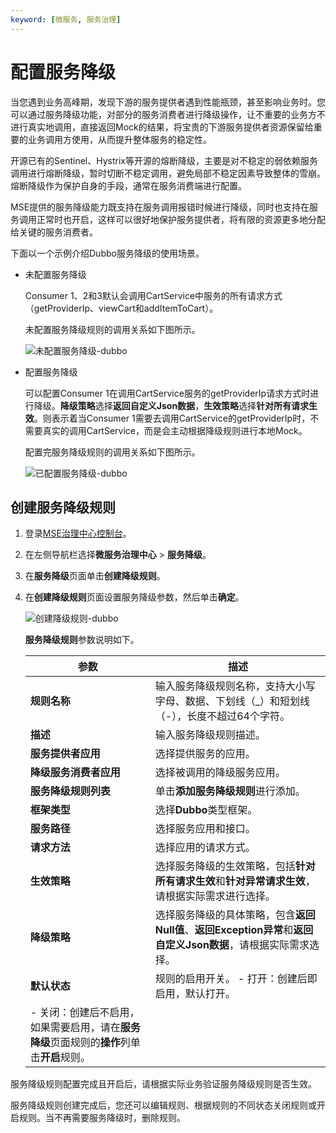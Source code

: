 ```yaml
---
keyword: [微服务, 服务治理]
---
```


# 配置服务降级

当您遇到业务高峰期，发现下游的服务提供者遇到性能瓶颈，甚至影响业务时。您可以通过服务降级功能，对部分的服务消费者进行降级操作，让不重要的业务方不进行真实地调用，直接返回Mock的结果，将宝贵的下游服务提供者资源保留给重要的业务调用方使用，从而提升整体服务的稳定性。

开源已有的Sentinel、Hystrix等开源的熔断降级，主要是对不稳定的弱依赖服务调用进行熔断降级，暂时切断不稳定调用，避免局部不稳定因素导致整体的雪崩。熔断降级作为保护自身的手段，通常在服务消费端进行配置。

MSE提供的服务降级能力既支持在服务调用报错时候进行降级，同时也支持在服务调用正常时也开启，这样可以很好地保护服务提供者，将有限的资源更多地分配给关键的服务消费者。

下面以一个示例介绍Dubbo服务降级的使用场景。

-   未配置服务降级

    Consumer 1、2和3默认会调用CartService中服务的所有请求方式（getProviderIp、viewCart和addItemToCart）。

    未配置服务降级规则的调用关系如下图所示。

    ![未配置服务降级-dubbo](https://static-aliyun-doc.oss-accelerate.aliyuncs.com/assets/img/zh-CN/9646443061/p176083.png)

-   配置服务降级

    可以配置Consumer 1在调用CartService服务的getProviderIp请求方式时进行降级。**降级策略**选择**返回自定义Json数据**，**生效策略**选择**针对所有请求生效**。则表示着当Consumer 1需要去调用CartService的getProviderIp时，不需要真实的调用CartService，而是会主动根据降级规则进行本地Mock。

    配置完服务降级规则的调用关系如下图所示。

    ![已配置服务降级-dubbo](https://static-aliyun-doc.oss-accelerate.aliyuncs.com/assets/img/zh-CN/9646443061/p176084.png)


## 创建服务降级规则

1.  登录[MSE治理中心控制台](https://mse.console.aliyun.com/?spm=a2c4g.11186623.2.13.f90a6a60WiEx0N#/msc/home)。

2.  在左侧导航栏选择**微服务治理中心** \> **服务降级**。

3.  在**服务降级**页面单击**创建降级规则**。

4.  在**创建降级规则**页面设置服务降级参数，然后单击**确定**。

    ![创建降级规则-dubbo](https://static-aliyun-doc.oss-accelerate.aliyuncs.com/assets/img/zh-CN/9314363061/p176064.png)

    **服务降级规则**参数说明如下。

    |参数|描述|
    |--|--|
    |**规则名称**|输入服务降级规则名称，支持大小写字母、数据、下划线（\_）和短划线（-），长度不超过64个字符。|
    |**描述**|输入服务降级规则描述。|
    |**服务提供者应用**|选择提供服务的应用。|
    |**降级服务消费者应用**|选择被调用的降级服务应用。|
    |**服务降级规则列表**|单击**添加服务降级规则**进行添加。|
    |**框架类型**|选择**Dubbo**类型框架。|
    |**服务路径**|选择服务应用和接口。|
    |**请求方法**|选择应用的请求方式。|
    |**生效策略**|选择服务降级的生效策略，包括**针对所有请求生效**和**针对异常请求生效**，请根据实际需求进行选择。|
    |**降级策略**|选择服务降级的具体策略，包含**返回Null值**、**返回Exception异常**和**返回自定义Json数据**，请根据实际需求选择。|
    |**默认状态**|规则的启用开关。    -   打开：创建后即启用，默认打开。
    -   关闭：创建后不启用，如果需要启用，请在**服务降级**页面规则的**操作**列单击**开启**规则。 |


服务降级规则配置完成且开启后，请根据实际业务验证服务降级规则是否生效。

服务降级规则创建完成后，您还可以编辑规则、根据规则的不同状态关闭规则或开启规则。当不再需要服务降级时，删除规则。


